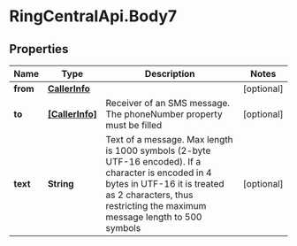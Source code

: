 # RingCentralApi.Body7

## Properties
Name | Type | Description | Notes
------------ | ------------- | ------------- | -------------
**from** | [**CallerInfo**](CallerInfo.md) |  | [optional] 
**to** | [**[CallerInfo]**](CallerInfo.md) | Receiver of an SMS message. The phoneNumber property must be filled | [optional] 
**text** | **String** | Text of a message. Max length is 1000 symbols (2-byte UTF-16 encoded). If a character is encoded in 4 bytes in UTF-16 it is treated as 2 characters, thus restricting the maximum message length to 500 symbols | [optional] 


